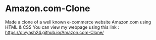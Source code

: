 # Amazon.com-Clone
Made a clone of a well known e-commerce website Amazon.com using HTML &amp; CSS
You can view my webpage using this link : https://divyash24.github.io/Amazon.com-Clone/
